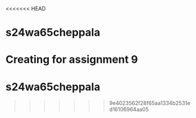 <<<<<<< HEAD
# s24wa65cheppala
Creating for assignment 9
=======
# s24wa65cheppala
>>>>>>> 9e4023562f28f65aa1334b2531ed16106964aa05
